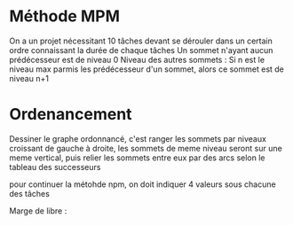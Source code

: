 # Méthode MPM

On a un projet nécessitant 10 tâches devant se dérouler dans un certain ordre connaissant la durée de chaque tâches
Un sommet n'ayant aucun prédécesseur est de niveau 0
Niveau des autres sommets :
Si n est le niveau max parmis les prédécesseur d'un sommet, alors ce sommet est de niveau n+1

# Ordenancement
Dessiner le graphe ordonnancé, c'est ranger les sommets par niveaux croissant de gauche à droite, les sommets de meme niveau seront sur une meme vertical, puis relier les sommets entre eux par des arcs selon le tableau des successeurs

pour continuer la métohde npm, on doit indiquer 4 valeurs sous chacune des tâches

Marge de libre : 
